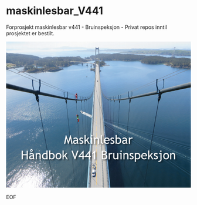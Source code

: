 # maskinlesbar_V441
Forprosjekt maskinlesbar v441 - Bruinspeksjon - Privat repos inntil prosjektet er bestilt.

![V441 Bruinspeksjon](https://github.com/buildingsmart-norway/maskinlesbar_V441/blob/master/700_bilder/Handbook_V441.png)

EOF
